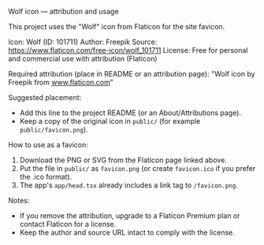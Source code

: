 Wolf icon — attribution and usage

This project uses the "Wolf" icon from Flaticon for the site favicon.

Icon: Wolf (ID: 101711)
Author: Freepik
Source: https://www.flaticon.com/free-icon/wolf_101711
License: Free for personal and commercial use with attribution (Flaticon)

Required attribution (place in README or an attribution page):
"Wolf icon by Freepik from www.flaticon.com"

Suggested placement:
- Add this line to the project README (or an About/Attributions page).
- Keep a copy of the original icon in `public/` (for example `public/favicon.png`).

How to use as a favicon:
1. Download the PNG or SVG from the Flaticon page linked above.
2. Put the file in `public/` as `favicon.png` (or create `favicon.ico` if you prefer the .ico format).
3. The app's `app/head.tsx` already includes a link tag to `/favicon.png`.

Notes:
- If you remove the attribution, upgrade to a Flaticon Premium plan or contact Flaticon for a license.
- Keep the author and source URL intact to comply with the license.
